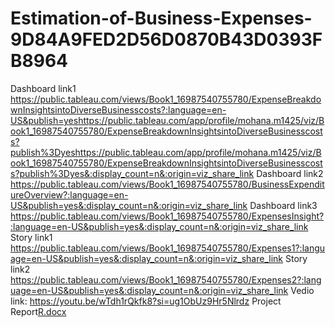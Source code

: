 # Estimation-of-Business-Expenses-9D84A9FED2D56D0870B43D0393FB8964
Dashboard link1  https://public.tableau.com/views/Book1_16987540755780/ExpenseBreakdownInsightsintoDiverseBusinesscosts?:language=en-US&publish=yeshttps://public.tableau.com/app/profile/mohana.m1425/viz/Book1_16987540755780/ExpenseBreakdownInsightsintoDiverseBusinesscosts?publish%3Dyeshttps://public.tableau.com/app/profile/mohana.m1425/viz/Book1_16987540755780/ExpenseBreakdownInsightsintoDiverseBusinesscosts?publish%3Dyes&:display_count=n&:origin=viz_share_link
Dashboard link2  https://public.tableau.com/views/Book1_16987540755780/BusinessExpenditureOverview?:language=en-US&publish=yes&:display_count=n&:origin=viz_share_link
Dashboard link3  https://public.tableau.com/views/Book1_16987540755780/ExpensesInsight?:language=en-US&publish=yes&:display_count=n&:origin=viz_share_link
Story link1  https://public.tableau.com/views/Book1_16987540755780/Expenses1?:language=en-US&publish=yes&:display_count=n&:origin=viz_share_link
Story link2  https://public.tableau.com/views/Book1_16987540755780/Expenses2?:language=en-US&publish=yes&:display_count=n&:origin=viz_share_link
Vedio link:   https://youtu.be/wTdh1rQkfk8?si=ug1ObUz9Hr5Nlrdz
Project Report[R.docx](https://github.com/rubamohana/Estimation-of-Business-Expenses-9D84A9FED2D56D0870B43D0393FB8964/files/13236963/R.docx)
